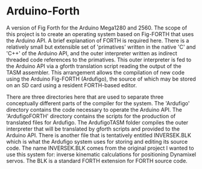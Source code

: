 # Arduino-Forth
A version of Fig Forth for the Arduino Mega1280 and 2560.
The scope of this project is to create an operating system based on Fig-FORTH that uses the Arduino API. 
A brief explanation of FORTH is required here. There is a relatively small but extensible set of 'primatives' written in the native 'C' and 'C++' of the Arduino API, and the outer interpreter written as indirect threaded code references to the primatives. This outer interpreter is fed to the Arduino API via a gforth translation script reading the output of the TASM assembler. This arrangement allows the compilation of new code using the Arduino Fig-FORTH (Ardufigo), the source of which may be stored on an SD card using a resident FORTH-based editor.

There are three directories here that are used to separate three conceptually different parts of the compiler for the system.
The 'Ardufigo' directory contains the code necessary to operate the Arduino API.
The 'ArdufigoFORTH' directory contains the scripts for the production of translated files for Ardufigo.
The ArdufigoTASM folder compiles the outer interpreter that will be translated by gforth scripts and provided to the Arduino API.
There is another file that is tentatively entitled INVERSEK.BLK which is what the Ardufigo system uses for storing and editing its source code. The name INVERSEK.BLK comes from the original project I wanted to use this system for: inverse kinematic calculations for positioning Dynamixel servos. The BLK is a standard FORTH extension for FORTH source code.
